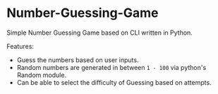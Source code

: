 # Number-Guessing-Game
Simple Number Guessing Game based on CLI written in Python. 

Features:<br>
- Guess the numbers based on user inputs.<br>
- Random numbers are generated in between `1 - 100` via python's Random module.<br>
- Can be able to select the difficulty of Guessing based on attempts.
